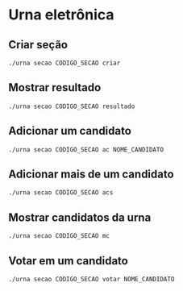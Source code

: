 # Urna eletrônica

## Criar seção

`./urna secao CODIGO_SECAO criar`

## Mostrar resultado

`./urna secao CODIGO_SECAO resultado`

## Adicionar um candidato

`./urna secao CODIGO_SECAO ac NOME_CANDIDATO`

## Adicionar mais de um candidato

`./urna secao CODIGO_SECAO acs`

## Mostrar candidatos da urna

`./urna secao CODIGO_SECAO mc`

## Votar em um candidato

`./urna secao CODIGO_SECAO votar NOME_CANDIDATO` 